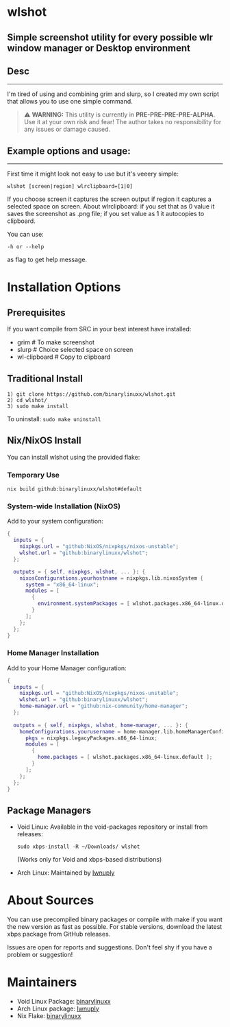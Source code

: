 # wlshot
Simple screenshot utility for every possible wlr window manager or Desktop environment
------------------------------------------------------------------------------------------
## Desc
--------
I'm tired of using and combining grim and slurp, so I created my own script
that allows you to use one simple command.
> ⚠ **WARNING:** This utility is currently in **PRE-PRE-PRE-PRE-ALPHA**.
> Use it at your own risk and fear! The author takes no responsibility for any issues or damage caused.

## Example options and usage:
------------------------------------------------------------------------------------------
First time it might look not easy to use but it's veeery simple:
```
wlshot [screen|region] wlrclipboard=[1|0]
```
If you choose screen it captures the screen output if region it captures a selected space on
screen. About wlrclipboard: if you set that as 0 value it saves the screenshot as .png file;
if you set value as 1 it autocopies to clipboard.

You can use:
```
-h or --help
```
as flag to get help message.

# Installation Options

## Prerequisites
If you want compile from SRC in your best interest have installed:
- grim # To make screenshot
- slurp # Choice selected space on screen
- wl-clipboard # Copy to clipboard

## Traditional Install
```
1) git clone https://github.com/binarylinuxx/wlshot.git
2) cd wlshot/
3) sudo make install
```
To uninstall: `sudo make uninstall`

## Nix/NixOS Install
You can install wlshot using the provided flake:

### Temporary Use
```
nix build github:binarylinuxx/wlshot#default
```

### System-wide Installation (NixOS)
Add to your system configuration:

```nix
{
  inputs = {
    nixpkgs.url = "github:NixOS/nixpkgs/nixos-unstable";
    wlshot.url = "github:binarylinuxx/wlshot";
  };

  outputs = { self, nixpkgs, wlshot, ... }: {
    nixosConfigurations.yourhostname = nixpkgs.lib.nixosSystem {
      system = "x86_64-linux";
      modules = [
        {
          environment.systemPackages = [ wlshot.packages.x86_64-linux.default ];
        }
      ];
    };
  };
}
```

### Home Manager Installation
Add to your Home Manager configuration:

```nix
{
  inputs = {
    nixpkgs.url = "github:NixOS/nixpkgs/nixos-unstable";
    wlshot.url = "github:binarylinuxx/wlshot";
    home-manager.url = "github:nix-community/home-manager";
  };
  
  outputs = { self, nixpkgs, wlshot, home-manager, ... }: {
    homeConfigurations.yourusername = home-manager.lib.homeManagerConfiguration {
      pkgs = nixpkgs.legacyPackages.x86_64-linux;
      modules = [
        {
          home.packages = [ wlshot.packages.x86_64-linux.default ];
        }
      ];
    };
  };
}
```

## Package Managers
- Void Linux: Available in the void-packages repository or install from releases:
  ```
  sudo xbps-install -R ~/Downloads/ wlshot
  ```
  (Works only for Void and xbps-based distributions)

- Arch Linux: Maintained by [Iwnuply](https://github.com/IwnuplyNotTyan)

# About Sources
You can use precompiled binary packages or compile with make if you want the new version as fast as possible.
For stable versions, download the latest xbps package from GitHub releases.

Issues are open for reports and suggestions. Don't feel shy if you have a problem or suggestion!

# Maintainers
- Void Linux Package: [binarylinuxx](https://github.com/binarylinuxx)
- Arch Linux package: [Iwnuply](https://github.com/IwnuplyNotTyan)
- Nix Flake: [binarylinuxx](https://github.com/binarylinuxx)
